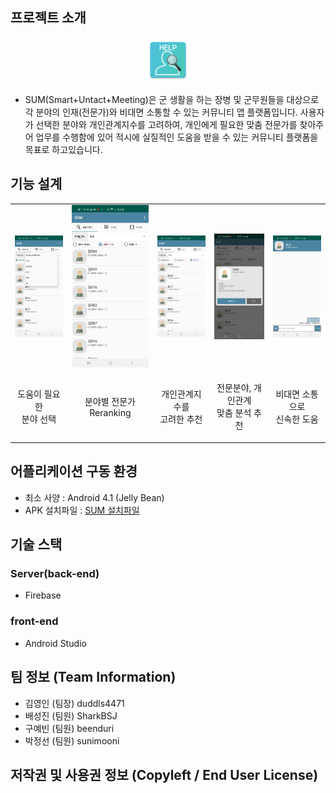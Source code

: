 ## 프로젝트 소개
<p align="center"><img src="/mainLogo.png"></p>

- SUM(Smart+Untact+Meeting)은 군 생활을 하는 장병 및 군무원들을 대상으로 각 분야의 인재(전문가)와 비대면 소통할 수 있는 커뮤니티 앱 플랫폼입니다. 사용자가 선택한 분야와 개인관계지수를 고려하여, 개인에게 필요한 맞춤 전문가를 찾아주어 업무를 수행함에 있어 적시에 실질적인 도움을 받을 수 있는 커뮤니티 플랫폼을 목표로 하고있습니다. 

## 기능 설계

<table>
  <tbody>
    <tr>
      <td><img src="/image/1.jpg"></td>
      <td><img src="/image/2.jpg"></td>
      <td><img src="/image/3.jpg"></td>
      <td><img src="/image/4.jpg"></td>
      <td><img src="/image/5.jpg"></td>
    </tr>
    <tr>
      <td><p align="center">도움이 필요한 <br> 분야 선택</p></td>
      <td><p align="center">분야별 전문가 <br> Reranking</p></td>
      <td><p align="center">개인관계지수를 <br> 고려한 추천</p></td>
      <td><p align="center">전문분야, 개인관계 <br> 맞춤 분석 추천</p></td>
      <td><p align="center">비대면 소통으로 <br> 신속한 도움</p></td>
    </tr>
  </tbody>
</table>


## 어플리케이션 구동 환경
* 최소 사양 : Android 4.1 (Jelly Bean)
* APK 설치파일  : <a href="/Installation_SUM.apk" download>SUM 설치파일</a>

## 기술 스택
### Server(back-end)
 - Firebase
 
### front-end
  - Android Studio

## 팀 정보 (Team Information)
- 김영인 (팀장) duddls4471
- 배성진 (팀원) SharkBSJ
- 구예빈 (팀원) beenduri
- 박정선 (팀원) sunimooni

## 저작권 및 사용권 정보 (Copyleft / End User License)
